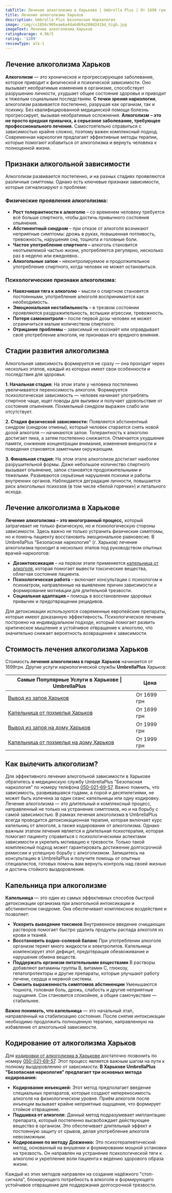 ```yaml
---
tabTitle: Лечение алкоголизма в Харькове | Umbrella Plus | От 1699 грн
title: Лечение алкоголизма Харьков
description: Umbrella Plus Безопасная Наркология
image: /img/cc1856c905eae6a4da6d69a200d241bd_high.jpg
imageText: Лечение алкоголизма Харьков
ratingAvarage: 4.96/5
rating: '1209'
reviewType: alk-1
---
```


## Лечение алкоголизма Харьков

**Алкоголизм** — это хроническое и прогрессирующее заболевание, которое приводит к физической и психической зависимости. Оно вызывает необратимые изменения в организме, способствует разрушению личности, ухудшает общее состояние здоровья и приводит к тяжелым социальным последствиям. **С точки зрения наркологии**, алкоголизм развивается постепенно, разрушая как организм, так и психику. Без квалифицированной медицинской помощи болезнь прогрессирует, вызывая необратимые осложнения. **Алкоголизм** **– это не просто вредная привычка, а серьезное заболевание, требующее профессионального лечения.** Самостоятельно справиться с зависимостью крайне сложно, поэтому важен комплексный подход. Современная наркология предлагает эффективные методы терапии, которые помогают избавиться от алкоголизма и вернуть человека к полноценной жизни.

## Признаки алкогольной зависимости

Алкоголизм развивается постепенно, и на разных стадиях проявляются различные симптомы. Однако есть ключевые признаки зависимости, которые сигнализируют о проблеме:

### Физические проявления алкоголизма:

* **Рост толерантности к алкоголю** – со временем человеку требуется всё больше спиртного, чтобы достичь привычного состояния опьянения.
* **Абстинентный синдром** – при отказе от алкоголя возникают неприятные симптомы: дрожь в руках, повышенная потливость, тревожность, нарушения сна, тошнота и головные боли.
* **Частое употребление спиртного –** алкоголь становится неотъемлемой частью жизни, употребляется регулярно, несколько раз в неделю или ежедневно.
* **Алкогольные запои** – неконтролируемое и продолжительное употребление спиртного, когда человек не может остановиться.

### Психологические признаки алкоголизма:

* **Навязчивая тяга к алкоголю** – мысли о спиртном становятся постоянными, употребление алкоголя воспринимается как необходимость.
* **Эмоциональная нестабильность** – в трезвом состоянии проявляются раздражительность, вспышки агрессии, тревожность.
* **Потеря самоконтроля –** после первой дозы человек не может ограничиться малым количеством спиртного.
* **Отрицание проблемы** – зависимый не осознаёт или оправдывает своё употребление алкоголя, не признавая его вредного влияния.

## Стадии развития алкоголизма

Алкогольная зависимость формируется не сразу — она проходит через несколько этапов, каждый из которых имеет свои особенности и последствия для здоровья.

**1. Начальная стадия:**
На этом этапе у человека постепенно увеличивается переносимость алкоголя. Формируется психологическая зависимость — человек начинает употреблять спиртное чаще, ищет поводы для выпивки и получает удовольствие от состояния опьянения. Похмельный синдром выражен слабо или отсутствует.

**2. Стадия физической зависимости:**
Появляется абстинентный синдром (синдром отмены), который человек старается снять новой дозой алкоголя — начинаются запои. Толерантность к алкоголю достигает пика, а затем постепенно снижается. Отмечается ухудшение памяти, снижение концентрации внимания, изменения внешности и поведения становятся заметными окружающим.

**3. Финальная стадия:**
На этом этапе алкоголизм достигает наиболее разрушительной формы. Даже небольшое количество спиртного вызывает опьянение, запои становятся продолжительными и тяжелыми. Развиваются серьёзные нарушения психики и работы внутренних органов. Наблюдается деградация личности, повышается риск алкогольных психозов (в том числе «белой горячки») и летального исхода.

## Лечение алкоголизма в Харькове

**Лечение алкоголизма – это многогранный процесс,** который затрагивает не только физическую, но и психологическую стороны зависимости. Здесь важно не только устранить физические симптомы, но и помочь пациенту восстановить эмоциональное равновесие. В UmbrellaPlus "Безопасная наркология" (г. Харьков) лечение алкоголизма проходит в несколько этапов под руководством опытных врачей-наркологов:

* **Дезинтоксикация** – на первом этапе применяется [капельница от алкоголя](https://umbrella-plus.com.ua/kharkiv/kapelnica_ot_alkogola_kharkiv/), которая помогает вывести токсические вещества, облегчая состояние пациента.
* **Психологическая работа** – включает консультации с психологом и психиатром, направленные на выявление причин зависимости и формирование мотивации для длительной трезвости.
* **Социальная адаптация –** помощь в восстановлении здоровых привычек и предотвращении рецидивов.

Для детоксикации используются современные европейские препараты, которые имеют доказанную эффективность. Психологическое лечение построено на индивидуальном подходе, который помогает развить критическое мышление и устойчивое отвращение к алкоголю, что значительно снижает вероятность возвращения к зависимости.

## Стоимость лечения алкоголизма Харьков

Стоимость **лечения алкоголизма в городе Харьков** начинается от 1699грн. Другие услуги наркологической службы **UmbrellaPlus** Харьков:

| Самые Популярные Услуги в Харькове \| UmbrellaPlus                                                                    | Цена        |
| --------------------------------------------------------------------------------------------------------------------- | ----------- |
| [Вывод из запоя Харьков](https://umbrella-plus.com.ua/kharkiv/vivod-iz-zapoia-kharkiv/)                               | От 1699 грн |
| [Капельница от похмелья Харьков](https://umbrella-plus.com.ua/kharkiv/kapelnica_ot_alkogola_kharkiv/)                 | От 1699 грн |
| [Вывод из запоя на дому Харьков](https://umbrella-plus.com.ua/kharkiv/vivod-iz-zapoia-na-domy-kharkiv/)               | От 1999 грн |
| [Капельница от похмелья на дому Харьков](https://umbrella-plus.com.ua/kharkiv/kapelnica_ot_alkogola_na_domy_kharkiv/) | От 1999 грн |

## Как вылечить алкоголизм?

Для эффективного лечения алкогольной зависимости в Харькове обратитесь в медицинскую службу UmbrellaPlus "Безопасная наркология" по номеру телефона [050-021-69-57](tel:0500216957). Важно помнить, что зависимость, развивавшаяся годами, а порой и десятилетиями, не может быть излечена за один сеанс капельницы или одну кодировку. Лечение алкоголизма — это длительный и комплексный процесс, направленный не только на устранение симптомов, но и на борьбу с самой зависимостью. В рамках лечения алкоголизма в UmbrellaPlus всегда проводится детоксикационная терапия, которая включает курс капельниц от алкоголя, а также кодирование от алкоголизма. Однако важным этапом лечения является и длительная психотерапия, которая помогает пациенту справиться с психологическими аспектами зависимости и укрепить мотивацию к трезвости. Только такой комплексный подход может гарантировать достижение долгосрочной ремиссии и успешную борьбу с алкоголизмом. Запишитесь на консультацию в UmbrellaPlus и получите помощь от опытных специалистов, готовых помочь вам вернуть контроль над своей жизнью и достичь стойкого выздоровления.

## Капельница при алкоголизме

**Капельница** — это один из самых эффективных способов быстрой детоксикации организма при алкогольной интоксикации и абстинентном синдроме. Она обеспечивает комплексное воздействие и позволяет:

* **Ускорить выведение токсинов**
  Внутривенное введение очищающих растворов помогает быстро удалить продукты распада алкоголя из крови и тканей.
* **Восстановить водно-солевой баланс**
  При употреблении алкоголя организм теряет много жидкости и электролитов. Капельница компенсирует этот дефицит, предотвращая обезвоживание и нарушения обмена веществ.
* **Поддержать организм питательными веществами**
  В растворы добавляют витамины группы B, витамин C, глюкозу, гепатопротекторы и другие препараты, которые улучшают работу печени, сердца и нервной системы.
* **Снизить выраженность симптомов абстиненции**
  Уменьшаются тошнота, головная боль, дрожь, слабость и другие неприятные ощущения. Сон становится спокойнее, а общее самочувствие — стабильнее.

**Важно понимать, что капельница** — это начальный этап, направленный на стабилизацию состояния. После снятия интоксикации необходимо продолжить полноценную терапию, направленную на избавление от алкогольной зависимости.

## Кодирование от алкоголизма Харьков

Для [кодировки от алкоголизма в Харькове](https://umbrella-plus.com.ua/kharkiv/kodirovka-ot-alkogolia-kharkiv/) достаточно позвонить по номеру [050-021-69-57](tel:0500216957). Этот процесс является важным шагом на пути к полному выздоровлению от зависимости. **В Харькове UmbrellaPlus "Безопасная наркология" предлагает три основных метода кодирования:**

* **Кодирование инъекцией:** Этот метод предполагает введение специальных препаратов, которые создают непереносимость алкоголя на физиологическом уровне. Приём алкоголя после инъекции вызывает крайне неприятные ощущения, что формирует стойкое отвращение.
* **Подшивка от алкоголя:** Данный метод подразумевает имплантацию препарата, который постепенно высвобождает действующее вещество в организм. Это обеспечивает длительный эффект и постоянную защиту от срывов, делая употребление алкоголя невозможным.
* **Кодирование по методу Довженко:** Это психотерапевтический метод, основанный на внушении и формировании мощной установки на трезвость. Он направлен на устранение психологической тяги к алкоголю и укрепление воли пациента к ведению здорового образа жизни.

Каждый из этих методов направлен на создание надёжного "стоп-сигнала", блокирующего потребность в алкоголе и формирующего устойчивое отвращение для поддержания долгосрочной трезвости.
